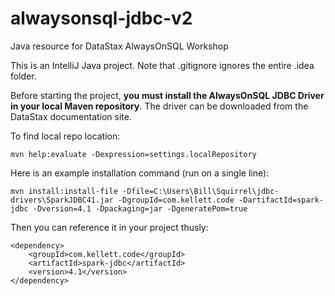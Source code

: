 # alwaysonsql-jdbc-v2
Java resource for DataStax AlwaysOnSQL Workshop

This is an IntelliJ Java project.  Note that .gitignore ignores the entire .idea folder. 

Before starting the project, **you must install the AlwaysOnSQL JDBC Driver in your local Maven repository**. The driver can be downloaded from the DataStax documentation site. 

To find local repo location: 

```
mvn help:evaluate -Dexpression=settings.localRepository 
```

Here is an example installation command (run on a single line):

```
mvn install:install-file -Dfile=C:\Users\Bill\Squirrel\jdbc-drivers\SparkJDBC41.jar -DgroupId=com.kellett.code -DartifactId=spark-jdbc -Dversion=4.1 -Dpackaging=jar -DgeneratePom=true
```
		
Then you can reference it in your project thusly:

```
<dependency>
	<groupId>com.kellett.code</groupId>
	<artifactId>spark-jdbc</artifactId>
	<version>4.1</version>
</dependency>
```
